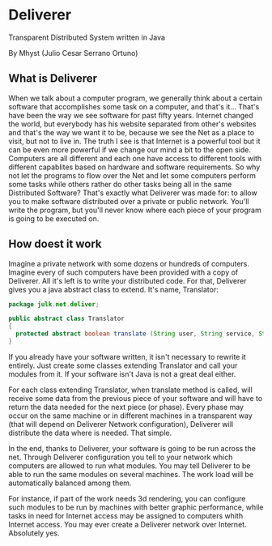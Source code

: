 Deliverer
=========

Transparent Distributed System written in Java

By Mhyst (Julio Cesar Serrano Ortuno)



What is Deliverer
-----------------

When we talk about a computer program, we generally think about a certain software that accomplishes some task on a computer, and that's it... That's have been the way we see software for past fifty years. Internet changed the world, but everybody has his website separated from other's websites and that's the way we want it to be, because we see the Net as a place to visit, but not to live in. The truth I see is that Internet is a powerful tool but it can be even more powerful if we change our mind a bit to the open side. Computers are all different and each one have access to different tools with different capablites based on hardware and software requirements. So why not let the programs to flow over the Net and let some computers perform some tasks while others rather do other tasks being all in the same Distributed Software? That's exactly what Deliverer was made for: to allow you to make software distributed over a private or public network. You'll write the program, but you'll never know where each piece of your program is going to be executed on.

How doest it work
---------------------------

Imagine a private network with some dozens or hundreds of computers. Imagine every of such computers have been provided with a copy of Deliverer. All it's left is to write your distributed code. For that, Deliverer gives you a java abstract class to extend. It's name, Translator:


```java
package julk.net.deliver;

public abstract class Translator
{
  protected abstract boolean translate (String user, String service, String command, WorkResult wr);
}
```



If you already have your software written, it isn't necessary to rewrite it entirely. Just create some classes extending Translator and call your modules from it. If your software isn't Java is not a great deal either.

For each class extending Translator, when translate method is called, will receive some data from the previous piece of your software and will have to return the data needed for the next piece (or phase). Every phase may occur on the same machine or in different machines in a transparent way (that will depend on Deliverer Network configuration), Deliverer will distribute the data where is needed. That simple.

In the end, thanks to Deliverer, your software is going to be run across the net. Through Deliverer configuration you tell to your network which computers are allowed to run what modules. You may tell Deliverer to be able to run the same modules on several machines. The work load will be automatically balanced among them.

For instance, if part of the work needs 3d rendering, you can configure such modules to be run by machines with better graphic performance, while tasks in need for Internet access may be assigned to computers whith Internet access. You may ever create a Deliverer network over Internet. Absolutely yes. 
